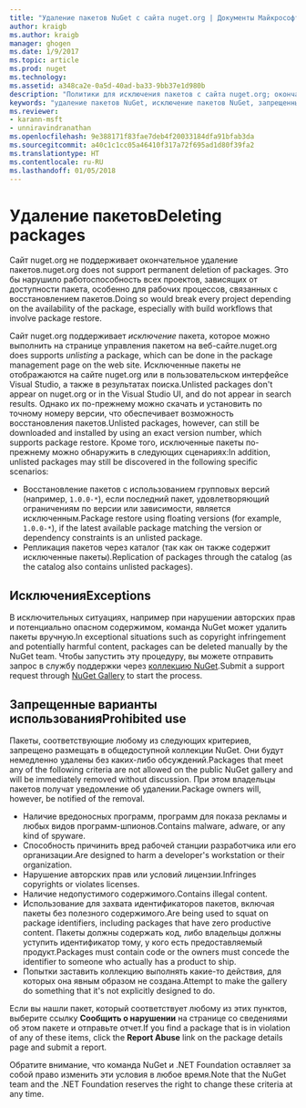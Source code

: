 ```yaml
---
title: "Удаление пакетов NuGet с сайта nuget.org | Документы Майкрософт"
author: kraigb
ms.author: kraigb
manager: ghogen
ms.date: 1/9/2017
ms.topic: article
ms.prod: nuget
ms.technology: 
ms.assetid: a348ca2e-0a5d-40ad-ba33-9bb37e1d980b
description: "Политики для исключения пакетов с сайта nuget.org; окончательное удаление не поддерживается, если только пакеты не нарушают другие политики."
keywords: "удаление пакетов NuGet, исключение пакетов NuGet, запрещенные варианты использования пакетов"
ms.reviewer:
- karann-msft
- unniravindranathan
ms.openlocfilehash: 9e388171f83fae7deb4f20033184dfa91bfab3da
ms.sourcegitcommit: a40c1c1cc05a46410f317a72f695ad1d80f39fa2
ms.translationtype: HT
ms.contentlocale: ru-RU
ms.lasthandoff: 01/05/2018
---
```

# <a name="deleting-packages"></a><span data-ttu-id="33306-104">Удаление пакетов</span><span class="sxs-lookup"><span data-stu-id="33306-104">Deleting packages</span></span>

<span data-ttu-id="33306-105">Сайт nuget.org не поддерживает окончательное удаление пакетов.</span><span class="sxs-lookup"><span data-stu-id="33306-105">nuget.org does not support permanent deletion of packages.</span></span> <span data-ttu-id="33306-106">Это бы нарушило работоспособность всех проектов, зависящих от доступности пакета, особенно для рабочих процессов, связанных с восстановлением пакетов.</span><span class="sxs-lookup"><span data-stu-id="33306-106">Doing so would break every project depending on the availability of the package, especially with build workflows that involve package restore.</span></span>

<span data-ttu-id="33306-107">Сайт nuget.org поддерживает *исключение* пакета, которое можно выполнить на странице управления пакетом на веб-сайте.</span><span class="sxs-lookup"><span data-stu-id="33306-107">nuget.org does supports *unlisting* a package, which can be done in the package management page on the web site.</span></span> <span data-ttu-id="33306-108">Исключенные пакеты не отображаются на сайте nuget.org или в пользовательском интерфейсе Visual Studio, а также в результатах поиска.</span><span class="sxs-lookup"><span data-stu-id="33306-108">Unlisted packages don't appear on nuget.org or in the Visual Studio UI, and do not appear in search results.</span></span> <span data-ttu-id="33306-109">Однако их по-прежнему можно скачать и установить по точному номеру версии, что обеспечивает возможность восстановления пакетов.</span><span class="sxs-lookup"><span data-stu-id="33306-109">Unlisted packages, however, can still be downloaded and installed by using an exact version number, which supports package restore.</span></span> <span data-ttu-id="33306-110">Кроме того, исключенные пакеты по-прежнему можно обнаружить в следующих сценариях:</span><span class="sxs-lookup"><span data-stu-id="33306-110">In addition, unlisted packages may still be discovered in the following specific scenarios:</span></span>

- <span data-ttu-id="33306-111">Восстановление пакетов с использованием групповых версий (например, `1.0.0-*`), если последний пакет, удовлетворяющий ограничениям по версии или зависимости, является исключенным.</span><span class="sxs-lookup"><span data-stu-id="33306-111">Package restore using floating versions (for example, `1.0.0-*`), if the latest available package matching the version or dependency constraints is an unlisted package.</span></span>
- <span data-ttu-id="33306-112">Репликация пакетов через каталог (так как он также содержит исключенные пакеты).</span><span class="sxs-lookup"><span data-stu-id="33306-112">Replication of packages through the catalog (as the catalog also contains unlisted packages).</span></span>

## <a name="exceptions"></a><span data-ttu-id="33306-113">Исключения</span><span class="sxs-lookup"><span data-stu-id="33306-113">Exceptions</span></span>

<span data-ttu-id="33306-114">В исключительных ситуациях, например при нарушении авторских прав и потенциально опасном содержимом, команда NuGet может удалить пакеты вручную.</span><span class="sxs-lookup"><span data-stu-id="33306-114">In exceptional situations such as copyright infringement and potentially harmful content, packages can be deleted manually by the NuGet team.</span></span> <span data-ttu-id="33306-115">Чтобы запустить эту процедуру, вы можете отправить запрос в службу поддержки через [коллекцию NuGet](http://www.nuget.org).</span><span class="sxs-lookup"><span data-stu-id="33306-115">Submit a support request through [NuGet Gallery](http://www.nuget.org) to start the process.</span></span>

## <a name="prohibited-use"></a><span data-ttu-id="33306-116">Запрещенные варианты использования</span><span class="sxs-lookup"><span data-stu-id="33306-116">Prohibited use</span></span>

<span data-ttu-id="33306-117">Пакеты, соответствующие любому из следующих критериев, запрещено размещать в общедоступной коллекции NuGet. Они будут немедленно удалены без каких-либо обсуждений.</span><span class="sxs-lookup"><span data-stu-id="33306-117">Packages that meet any of the following criteria are not allowed on the public NuGet gallery and will be immediately removed without discussion.</span></span> <span data-ttu-id="33306-118">При этом владельцы пакетов получат уведомление об удалении.</span><span class="sxs-lookup"><span data-stu-id="33306-118">Package owners will, however, be notified of the removal.</span></span>

- <span data-ttu-id="33306-119">Наличие вредоносных программ, программ для показа рекламы и любых видов программ-шпионов.</span><span class="sxs-lookup"><span data-stu-id="33306-119">Contains malware, adware, or any kind of spyware.</span></span>
- <span data-ttu-id="33306-120">Способность причинить вред рабочей станции разработчика или его организации.</span><span class="sxs-lookup"><span data-stu-id="33306-120">Are designed to harm a developer's workstation or their organization.</span></span>
- <span data-ttu-id="33306-121">Нарушение авторских прав или условий лицензии.</span><span class="sxs-lookup"><span data-stu-id="33306-121">Infringes copyrights or violates licenses.</span></span>
- <span data-ttu-id="33306-122">Наличие недопустимого содержимого.</span><span class="sxs-lookup"><span data-stu-id="33306-122">Contains illegal content.</span></span>
- <span data-ttu-id="33306-123">Использование для захвата идентификаторов пакетов, включая пакеты без полезного содержимого.</span><span class="sxs-lookup"><span data-stu-id="33306-123">Are being used to squat on package identifiers, including packages that have zero productive content.</span></span> <span data-ttu-id="33306-124">Пакеты должны содержать код, либо владельцы должны уступить идентификатор тому, у кого есть предоставляемый продукт.</span><span class="sxs-lookup"><span data-stu-id="33306-124">Packages must contain code or the owners must concede the identifier to someone who actually has a product to ship.</span></span>
- <span data-ttu-id="33306-125">Попытки заставить коллекцию выполнять какие-то действия, для которых она явным образом не создана.</span><span class="sxs-lookup"><span data-stu-id="33306-125">Attempt to make the gallery do something that it's not explicitly designed to do.</span></span>

<span data-ttu-id="33306-126">Если вы нашли пакет, который соответствует любому из этих пунктов, выберите ссылку **Сообщить о нарушении** на странице со сведениями об этом пакете и отправьте отчет.</span><span class="sxs-lookup"><span data-stu-id="33306-126">If you find a package that is in violation of any of these items, click the **Report Abuse** link on the package details page and submit a report.</span></span>

<span data-ttu-id="33306-127">Обратите внимание, что команда NuGet и .NET Foundation оставляет за собой право изменить эти условия в любое время.</span><span class="sxs-lookup"><span data-stu-id="33306-127">Note that the NuGet team and the .NET Foundation reserves the right to change these criteria at any time.</span></span>
